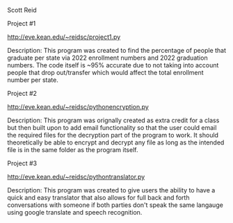 Scott Reid

Project #1

http://eve.kean.edu/~reidsc/project1.py

Description: This program was created to find the percentage of people that graduate per state via 2022 enrollment numbers and 2022 graduation numbers. The code itself is ~95% accurate due to not taking into account people that drop out/transfer which would affect the total enrollment number per state.

Project #2

http://eve.kean.edu/~reidsc/pythonencryption.py

Description: This program was orignally created as extra credit for a class but then built upon to add email functionality so that the user could email the required files for the decryption part of the program to work. It should theoretically be able to encrypt and decrypt any file as long as the intended file is in the same folder as the program itself.

Project #3

http://eve.kean.edu/~reidsc/pythontranslator.py

Description: This program was created to give users the ability to have a quick and easy translator that also allows for full back and forth conversations with someone if both parties don't speak the same langauge using google translate and speech recognition. 
